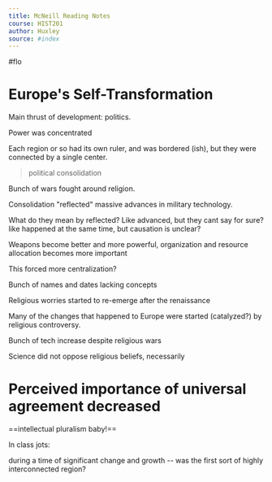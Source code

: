 ```yaml
---
title: McNeill Reading Notes 
course: HIST201
author: Huxley
source: #index
---
```



#flo 


# Europe's Self-Transformation

Main thrust of development: politics.

Power was concentrated 

Each region or so had its own ruler, and was bordered (ish), but they were connected by a single center. 


> political consolidation 

Bunch of wars fought around religion. 

Consolidation "reflected" massive advances in military technology.

What do they mean by reflected? Like advanced, but they cant say for sure? like happened at the same time, but causation is unclear?

Weapons become better and more powerful, organization and resource allocation becomes more important 

This forced more centralization? 

Bunch of names and dates lacking concepts

Religious worries started to re-emerge after the renaissance 

Many of the changes that happened to Europe were started (catalyzed?) by religious controversy. 

Bunch of tech increase despite religious wars

Science did not oppose religious beliefs, necessarily 

# Perceived importance of universal agreement decreased 


==intellectual pluralism baby!==





In class jots:


during a time of significant change and growth -- was the first sort of highly interconnected region? 


